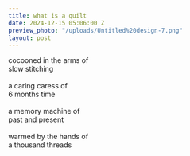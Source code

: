 ```yaml
---
title: what is a quilt
date: 2024-12-15 05:06:00 Z
preview_photo: "/uploads/Untitled%20design-7.png"
layout: post
---
```


cocooned in the arms of <br>
slow stitching <br>
<br>
a caring caress of <br>
6 months time <br>
<br>
a memory machine of<br>
past and present <br>
<br>
warmed by the hands of <br>
a thousand threads